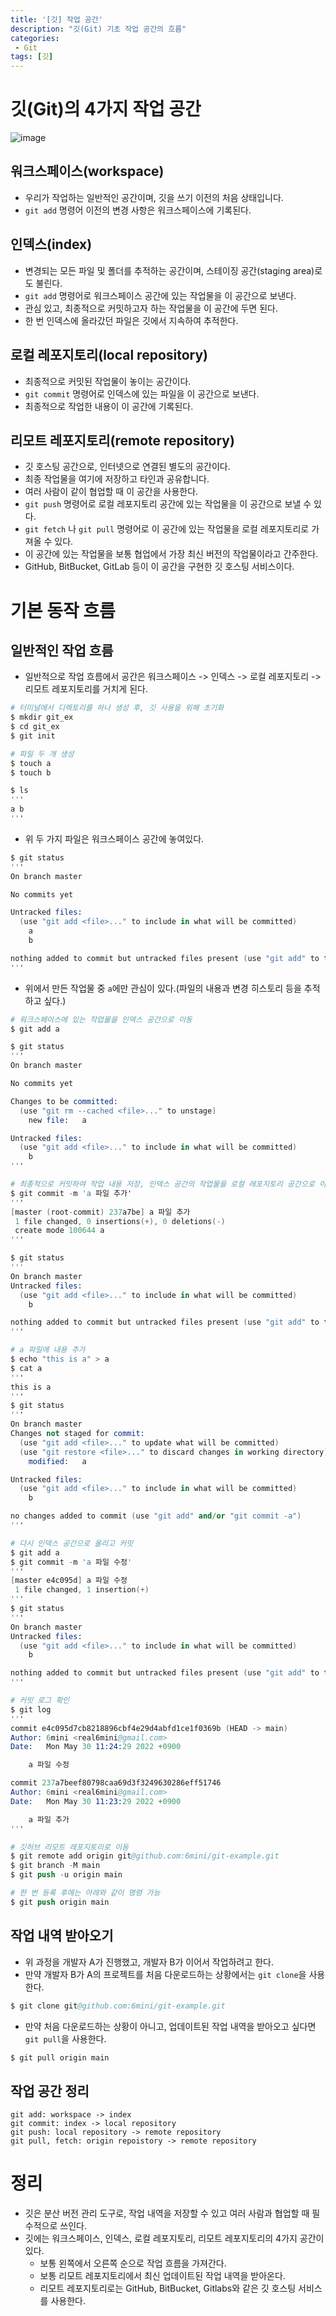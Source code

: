```yaml
---
title: '[깃] 작업 공간'
description: "깃(Git) 기초 작업 공간의 흐름"
categories:
 - Git
tags: [깃]
---
```


# 깃(Git)의 4가지 작업 공간

![image](https://user-images.githubusercontent.com/79494088/170904089-b12dcbe2-d946-4920-a51a-e2fa0bf5a6e9.png)

## 워크스페이스(workspace)
- 우리가 작업하는 일반적인 공간이며, 깃을 쓰기 이전의 처음 상태입니다.
- `git add` 명령어 이전의 변경 사항은 워크스페이스에 기록된다.

## 인덱스(index)
- 변경되는 모든 파일 및 폴더를 추적하는 공간이며, 스테이징 공간(staging area)로도 불린다.
- `git add` 명령어로 워크스페이스 공간에 있는 작업물을 이 공간으로 보낸다.
- 관심 있고, 최종적으로 커밋하고자 하는 작업물을 이 공간에 두면 된다.
- 한 번 인덱스에 올라갔던 파일은 깃에서 지속하여 추적한다.

## 로컬 레포지토리(local repository)
- 최종적으로 커밋된 작업물이 놓이는 공간이다.
- `git commit` 명령어로 인덱스에 있는 파일을 이 공간으로 보낸다.
- 최종적으로 작업한 내용이 이 공간에 기록된다.

## 리모트 레포지토리(remote repository)
- 깃 호스팅 공간으로, 인터넷으로 연결된 별도의 공간이다.
- 최종 작업물을 여기에 저장하고 타인과 공유합니다.
- 여러 사람이 같이 협업할 때 이 공간을 사용한다.
- `git push` 명령어로 로컬 레포지토리 공간에 있는 작업물을 이 공간으로 보낼 수 있다.
- `git fetch` 나 `git pull` 명령어로 이 공간에 있는 작업물을 로컬 레포지토리로 가져올 수 있다.
- 이 공간에 있는 작업물을 보통 협업에서 가장 최신 버전의 작업물이라고 간주한다.
- GitHub, BitBucket, GitLab 등이 이 공간을 구현한 깃 호스팅 서비스이다.

# 기본 동작 흐름

## 일반적인 작업 흐름
- 일반적으로 작업 흐름에서 공간은 워크스페이스 -> 인덱스 -> 로컬 레포지토리 -> 리모트 레포지토리를 거치게 된다.

```s
# 터미널에서 디렉토리를 하나 생성 후, 깃 사용을 위해 초기화
$ mkdir git_ex
$ cd git_ex
$ git init

# 파일 두 개 생성
$ touch a
$ touch b

$ ls
'''
a b
'''
```

- 위 두 가지 파일은 워크스페이스 공간에 놓여있다.

```s
$ git status
'''
On branch master

No commits yet

Untracked files:
  (use "git add <file>..." to include in what will be committed)
	a
	b

nothing added to commit but untracked files present (use "git add" to track)
'''
```

- 위에서 만든 작업물 중 `a`에만 관심이 있다.(파일의 내용과 변경 히스토리 등을 추적하고 싶다.)

```s
# 워크스페이스에 있는 작업물을 인덱스 공간으로 이동
$ git add a

$ git status
'''
On branch master

No commits yet

Changes to be committed:
  (use "git rm --cached <file>..." to unstage)
	new file:   a

Untracked files:
  (use "git add <file>..." to include in what will be committed)
	b
'''

# 최종적으로 커밋하여 작업 내용 저장, 인덱스 공간의 작업물을 로컬 레포지토리 공간으로 이동
$ git commit -m 'a 파일 추가'
'''
[master (root-commit) 237a7be] a 파일 추가
 1 file changed, 0 insertions(+), 0 deletions(-)
 create mode 100644 a
'''

$ git status
'''            
On branch master
Untracked files:
  (use "git add <file>..." to include in what will be committed)
	b

nothing added to commit but untracked files present (use "git add" to track)
'''

# a 파일에 내용 추가
$ echo "this is a" > a
$ cat a    
'''
this is a
'''
$ git status
'''
On branch master
Changes not staged for commit:
  (use "git add <file>..." to update what will be committed)
  (use "git restore <file>..." to discard changes in working directory)
	modified:   a

Untracked files:
  (use "git add <file>..." to include in what will be committed)
	b

no changes added to commit (use "git add" and/or "git commit -a")
'''

# 다시 인덱스 공간으로 올리고 커밋
$ git add a 
$ git commit -m 'a 파일 수정'  
'''
[master e4c095d] a 파일 수정
 1 file changed, 1 insertion(+)
'''
$ git status                 
'''
On branch master
Untracked files:
  (use "git add <file>..." to include in what will be committed)
	b

nothing added to commit but untracked files present (use "git add" to track)
'''

# 커밋 로그 확인
$ git log
'''
commit e4c095d7cb8218896cbf4e29d4abfd1ce1f0369b (HEAD -> main)
Author: 6mini <real6mini@gmail.com>
Date:   Mon May 30 11:24:29 2022 +0900

    a 파일 수정

commit 237a7beef80798caa69d3f3249630286eff51746
Author: 6mini <real6mini@gmail.com>
Date:   Mon May 30 11:23:29 2022 +0900

    a 파일 추가
'''

# 깃허브 리모트 레포지토리로 이동
$ git remote add origin git@github.com:6mini/git-example.git
$ git branch -M main
$ git push -u origin main

# 한 번 등록 후에는 아래와 같이 명령 가능
$ git push origin main
```

## 작업 내역 받아오기
- 위 과정을 개발자 A가 진행했고, 개발자 B가 이어서 작업하려고 한다.
- 만약 개발자 B가 A의 프로젝트를 처음 다운로드하는 상황에서는 `git clone`을 사용한다.

```s
$ git clone git@github.com:6mini/git-example.git
```

- 만약 처음 다운로드하는 상황이 아니고, 업데이트된 작업 내역을 받아오고 싶다면 `git pull`을 사용한다.

```s
$ git pull origin main
```

## 작업 공간 정리

```
git add: workspace -> index
git commit: index -> local repository
git push: local repository -> remote repository
git pull, fetch: origin repoistory -> remote repository
```

# 정리
- 깃은 분산 버전 관리 도구로, 작업 내역을 저장할 수 있고 여러 사람과 협업할 때 필수적으로 쓰인다.
- 깃에는 워크스페이스, 인덱스, 로컬 레포지토리, 리모트 레포지토리의 4가지 공간이 있다.
    - 보통 왼쪽에서 오른쪽 순으로 작업 흐름을 가져간다.
    - 보통 리모트 레포지토리에서 최신 업데이트된 작업 내역을 받아온다.
    - 리모트 레포지토리로는 GitHub, BitBucket, Gitlabs와 같은 깃 호스팅 서비스를 사용한다.